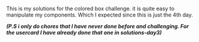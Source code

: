This is my solutions for the colored box challenge.
it is quite easy to manipulate my components. Which I expected since this is just the 4th day.

***(P.S i only do chores that I have never done before and challenging. For the usercard I have already done that one in solutions-day3)***
